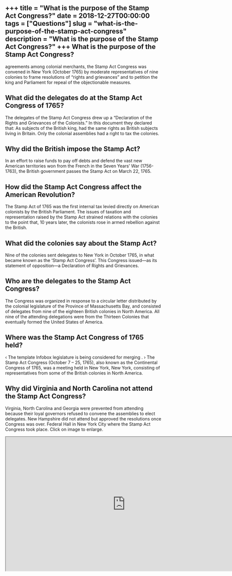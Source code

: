 +++
title = "What is the purpose of the Stamp Act Congress?"
date = 2018-12-27T00:00:00
tags = ["Questions"]
slug = "what-is-the-purpose-of-the-stamp-act-congress"
description = "What is the purpose of the Stamp Act Congress?"
+++
What is the purpose of the Stamp Act Congress?
----------------------------------------------

agreements among colonial merchants, the Stamp Act Congress was convened in New York (October 1765) by moderate representatives of nine colonies to frame resolutions of “rights and grievances” and to petition the king and Parliament for repeal of the objectionable measures.

What did the delegates do at the Stamp Act Congress of 1765?
------------------------------------------------------------

The delegates of the Stamp Act Congress drew up a “Declaration of the Rights and Grievances of the Colonists.” In this document they declared that: As subjects of the British king, had the same rights as British subjects living in Britain. Only the colonial assemblies had a right to tax the colonies.

Why did the British impose the Stamp Act?
-----------------------------------------

In an effort to raise funds to pay off debts and defend the vast new American territories won from the French in the Seven Years’ War (1756-1763), the British government passes the Stamp Act on March 22, 1765.

How did the Stamp Act Congress affect the American Revolution?
--------------------------------------------------------------

The Stamp Act of 1765 was the first internal tax levied directly on American colonists by the British Parliament. The issues of taxation and representation raised by the Stamp Act strained relations with the colonies to the point that, 10 years later, the colonists rose in armed rebellion against the British.

What did the colonies say about the Stamp Act?
----------------------------------------------

Nine of the colonies sent delegates to New York in October 1765, in what became known as the ‘Stamp Act Congress’. This Congress issued—as its statement of opposition—a Declaration of Rights and Grievances.

Who are the delegates to the Stamp Act Congress?
------------------------------------------------

The Congress was organized in response to a circular letter distributed by the colonial legislature of the Province of Massachusetts Bay, and consisted of delegates from nine of the eighteen British colonies in North America. All nine of the attending delegations were from the Thirteen Colonies that eventually formed the United States of America.

Where was the Stamp Act Congress of 1765 held?
----------------------------------------------

‹ The template Infobox legislature is being considered for merging . › The Stamp Act Congress (October 7 – 25, 1765), also known as the Continental Congress of 1765, was a meeting held in New York, New York, consisting of representatives from some of the British colonies in North America.

Why did Virginia and North Carolina not attend the Stamp Act Congress?
----------------------------------------------------------------------

Virginia, North Carolina and Georgia were prevented from attending because their loyal governors refused to convene the assemblies to elect delegates. New Hampshire did not attend but approved the resolutions once Congress was over. Federal Hall in New York City where the Stamp Act Congress took place. Click on image to enlarge.

<iframe allow="accelerometer; autoplay; clipboard-write; encrypted-media; gyroscope; picture-in-picture" allowfullscreen="" class="__youtube_prefs__  epyt-is-override  no-lazyload" data-no-lazy="1" data-origheight="433" data-origwidth="770" data-skipgform_ajax_framebjll="" height="433" id="_ytid_37027" loading="lazy" src="https://www.youtube.com/embed/TKsMge2YbMo?enablejsapi=1&autoplay=0&cc_load_policy=0&cc_lang_pref=&iv_load_policy=1&loop=0&modestbranding=0&rel=1&fs=1&playsinline=0&autohide=2&theme=dark&color=red&controls=1&" title="YouTube player" width="770"></iframe>